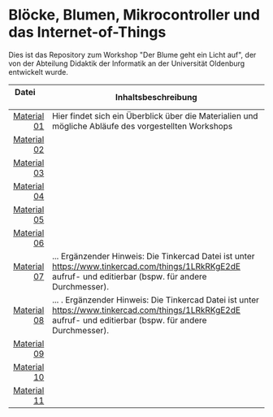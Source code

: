 # Blöcke, Blumen, Mikrocontroller und das Internet-of-Things

Dies ist das Repository zum Workshop "Der Blume geht ein Licht auf", der von der Abteilung Didaktik der Informatik an der Universität Oldenburg entwickelt wurde.

| Datei    &nbsp; &nbsp; &nbsp; &nbsp; &nbsp;   | Inhaltsbeschreibung |
| ------------: |---------------|
| [Material 01](/Material_01_Framework.pdf) | Hier findet sich ein Überblick über die Materialien und mögliche Abläufe des vorgestellten Workshops |
| [Material 02](/Material_02_Handreichung_BlumeErstellen.pdf) |   |
| [Material 03](/Material_03_Handreichung_Mikrocontroller.pdf) |   |
| [Material 04](/Material_04_Arbeitsblatt1.pdf) |   |
| [Material 05](/Material_05_Arbeitsblatt2.pdf) |   |
| [Material 06](/Material_06_Beispielblume.stl) |   |
| [Material 07](/Material_07_Beispielblume_BlocksCAD_Code.xml) | ... Ergänzender Hinweis: Die Tinkercad Datei ist unter https://www.tinkercad.com/things/1LRkRKgE2dE aufruf- und editierbar (bspw. für andere Durchmesser). |
| [Material 08](Material_08_Box.stl) | ... . Ergänzender Hinweis: Die Tinkercad Datei ist unter https://www.tinkercad.com/things/1LRkRKgE2dE aufruf- und editierbar (bspw. für andere Durchmesser). |
| [Material 09](/Material_09_Box_Bodenplatte.stl) |   |
| [Material 10](/Material_10_ArduinoSketch.ino) |   |
| [Material 11](/Material_11_mBlock_extensions.zip) |   |